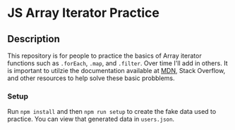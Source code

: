 # JS Array Iterator Practice

## Description
This repository is for people to practice the basics of Array iterator functions such as `.forEach`, `.map`, and `.filter`. Over time I'll add in others. It is important to utilzie the documentation available at [MDN](https://developer.mozilla.org/en-US/), Stack Overflow, and other resources to help solve these basic probblems.

### Setup
Run `npm install` and then `npm run setup` to create the fake data used to practice. You can view that generated data in `users.json`.
